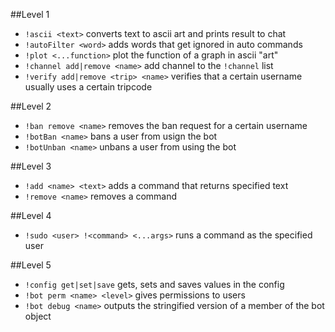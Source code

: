 ##Level 1
- `!ascii <text>` converts text to ascii art and prints result to chat
- `!autoFilter <word>` adds words that get ignored in auto commands
- `!plot <...function>` plot the function of a graph in ascii "art"
- `!channel add|remove <name>` add channel to the `!channel` list
- `!verify add|remove <trip> <name>` verifies that a certain username usually uses a certain tripcode

##Level 2
- `!ban remove <name>` removes the ban request for a certain username
- `!botBan <name>` bans a user from usign the bot
- `!botUnban <name>` unbans a user from using the bot

##Level 3
- `!add <name> <text>` adds a command that returns specified text
- `!remove <name>` removes a command

##Level 4
- `!sudo <user> !<command> <...args>` runs a command as the specified user

##Level 5
- `!config get|set|save` gets, sets and saves values in the config
- `!bot perm <name> <level>` gives permissions to users
- `!bot debug <name>` outputs the stringified version of a member of the bot object
